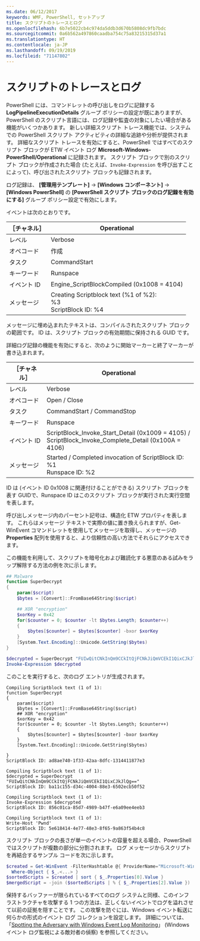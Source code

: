 ```yaml
---
ms.date: 06/12/2017
keywords: WMF, PowerShell, セットアップ
title: スクリプトのトレースとログ
ms.openlocfilehash: 6b7e5022cb4c974da5ddb3d670b5808dc9fb7bdc
ms.sourcegitcommit: 0a6b562a497860caadba754c75a83215315d37a1
ms.translationtype: HT
ms.contentlocale: ja-JP
ms.lasthandoff: 09/19/2019
ms.locfileid: "71147802"
---
```

# <a name="script-tracing-and-logging"></a>スクリプトのトレースとログ

PowerShell には、コマンドレットの呼び出しをログに記録する **LogPipelineExecutionDetails** グループ ポリシーの設定が既にありますが、PowerShell のスクリプト言語には、ログ記録や監査の対象にしたい場合がある機能がいくつかあります。 新しい詳細スクリプト トレース機能では、システムでの PowerShell スクリプト アクティビティの詳細な追跡や分析が提供されます。 詳細なスクリプト トレースを有効にすると、PowerShell ではすべてのスクリプト ブロックが ETW イベント ログ **Microsoft-Windows-PowerShell/Operational** に記録されます。 スクリプト ブロックで別のスクリプト ブロックが作成された場合 (たとえば、`Invoke-Expression` を呼び出すことによって)、呼び出されたスクリプト ブロックも記録されます。

ログ記録は、 **[管理用テンプレート]**  ->  **[Windows コンポーネント]**  ->  **[Windows PowerShell]** の **[PowerShell スクリプト ブロックのログ記録を有効にする]** グループ ポリシー設定で有効にします。

イベントは次のとおりです。

| ［チャネル］ |                               Operational                               |
| ------- | ----------------------------------------------------------------------- |
| レベル   | Verbose                                                                 |
| オペコード  | 作成                                                                  |
| タスク    | CommandStart                                                            |
| キーワード | Runspace                                                                |
| イベント ID | Engine_ScriptBlockCompiled (0x1008 = 4104)                              |
| メッセージ | Creating Scriptblock text (%1 of %2): </br> %3 </br> ScriptBlock ID: %4 |


メッセージに埋め込まれたテキストは、コンパイルされたスクリプト ブロックの範囲です。 ID は、スクリプト ブロックの有効期間に保持される GUID です。

詳細ログ記録の機能を有効にすると、次のように開始マーカーと終了マーカーが書き込まれます。

| ［チャネル］ |                                 Operational                                |
| ------- | -------------------------------------------------------------------------- |
| レベル   | Verbose                                                                    |
| オペコード  | Open / Close                                                               |
| タスク    | CommandStart / CommandStop                                                 |
| キーワード | Runspace                                                                   |
| イベント ID | ScriptBlock\_Invoke\_Start\_Detail (0x1009 = 4105) / </br> ScriptBlock\_Invoke\_Complete\_Detail (0x100A = 4106) |
| メッセージ | Started / Completed invocation of ScriptBlock ID: %1 </br> Runspace ID: %2 |

ID は (イベント ID 0x1008 に関連付けることができる) スクリプト ブロックを表す GUIDで、Runspace ID はこのスクリプト ブロックが実行された実行空間を表します。

呼び出しメッセージ内のパーセント記号は、構造化 ETW プロパティを表します。 これらはメッセージ テキストで実際の値に置き換えられますが、Get-WinEvent コマンドレットを使用してメッセージを取得し、メッセージの **Properties** 配列を使用すると、より信頼性の高い方法でそれらにアクセスできます。

この機能を利用して、スクリプトを暗号化および難読化する悪意のある試みをラップ解除する方法の例を次に示します。

```powershell
## Malware
function SuperDecrypt
{
    param($script)
    $bytes = [Convert]::FromBase64String($script)

    ## XOR "encryption"
    $xorKey = 0x42
    for($counter = 0; $counter -lt $bytes.Length; $counter++)
    {
        $bytes[$counter] = $bytes[$counter] -bxor $xorKey
    }
    [System.Text.Encoding]::Unicode.GetString($bytes)
}

$decrypted = SuperDecrypt "FUIwQitCNkInQm9CCkItQjFCNkJiQmVCEkI1QixCJkJlQg=="
Invoke-Expression $decrypted
```

このことを実行すると、次のログ エントリが生成されます。

```Output
Compiling Scriptblock text (1 of 1):
function SuperDecrypt
{
    param($script)
    $bytes = [Convert]::FromBase64String($script)
    ## XOR "encryption"
    $xorKey = 0x42
    for($counter = 0; $counter -lt $bytes.Length; $counter++)
    {
        $bytes[$counter] = $bytes[$counter] -bxor $xorKey
    }
    [System.Text.Encoding]::Unicode.GetString($bytes)

}
ScriptBlock ID: ad8ae740-1f33-42aa-8dfc-1314411877e3

Compiling Scriptblock text (1 of 1):
$decrypted = SuperDecrypt "FUIwQitCNkInQm9CCkItQjFCNkJiQmVCEkI1QixCJkJlQg=="
ScriptBlock ID: ba11c155-d34c-4004-88e3-6502ecb50f52

Compiling Scriptblock text (1 of 1):
Invoke-Expression $decrypted
ScriptBlock ID: 856c01ca-85d7-4989-b47f-e6a09ee4eeb3

Compiling Scriptblock text (1 of 1):
Write-Host 'Pwnd'
ScriptBlock ID: 5e618414-4e77-48e3-8f65-9a863f54b4c8
```

スクリプト ブロックの長さが単一のイベントの容量を超える場合、PowerShell ではスクリプトが複数の部分に分割されます。 ログ メッセージからスクリプトを再結合するサンプル コードを次に示します。

```powershell
$created = Get-WinEvent -FilterHashtable @{ ProviderName="Microsoft-Windows-PowerShell"; Id = 4104 } |
  Where-Object { $_.<...> }
$sortedScripts = $created | sort { $_.Properties[0].Value }
$mergedScript = -join ($sortedScripts | % { $_.Properties[2].Value })
```

保持するバッファーが限られているすべてのログ システムと同様、このインフラストラクチャを攻撃する 1 つの方法は、正しくないイベントでログを溢れさせて以前の証拠を隠すことです。 この攻撃を防ぐには、Windows イベント転送に何らかの形式のイベント ログ コレクションを設定します。 詳細については、「[Spotting the Adversary with Windows Event Log Monitoring](https://apps.nsa.gov/iaarchive/library/reports/spotting-the-adversary-with-windows-event-log-monitoring.cfm)」 (Windows イベント ログ監視による敵対者の偵察) を参照してください。